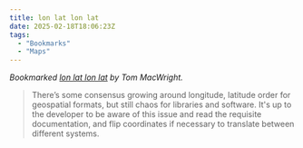 ```yaml
---
title: lon lat lon lat
date: 2025-02-18T18:06:23Z
tags:
  - "Bookmarks"
  - "Maps"
---
```


<div class="u-bookmark-of h-cite">
<p><i>Bookmarked <a class="u-url p-name" href="https://macwright.com/lonlat/">lon lat lon lat</a> by <span class="p-author">Tom MacWright</span>.</i></p>
</div>

<div class="e-content">
<blockquote>
<p>There’s some consensus growing around longitude, latitude order for geospatial formats, but still chaos for libraries and software. It's up to the developer to be aware of this issue and read the requisite documentation, and flip coordinates if necessary to translate between different systems.</p>
</blockquote>
</div>